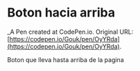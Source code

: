 # Boton hacia arriba
 _A Pen created at CodePen.io. Original URL: [https://codepen.io/Gouk/pen/OyYRda](https://codepen.io/Gouk/pen/OyYRda).

 Boton que lleva hasta arriba de la pagina